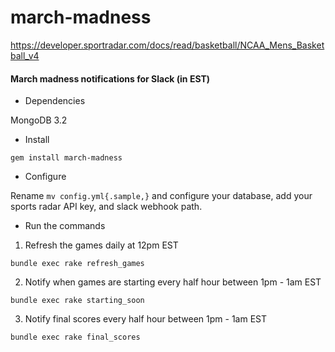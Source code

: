 # march-madness
https://developer.sportradar.com/docs/read/basketball/NCAA_Mens_Basketball_v4

#### March madness notifications for Slack (in EST)

* Dependencies

MongoDB 3.2

* Install

```
gem install march-madness
```

* Configure

Rename `mv config.yml{.sample,}` and configure your database, add your sports radar API key, and slack webhook path.

* Run the commands

1. Refresh the games daily at 12pm EST
```
bundle exec rake refresh_games
```
2. Notify when games are starting every half hour between 1pm - 1am EST 
```
bundle exec rake starting_soon
```
3. Notify final scores every half hour between 1pm - 1am EST 
```
bundle exec rake final_scores
```